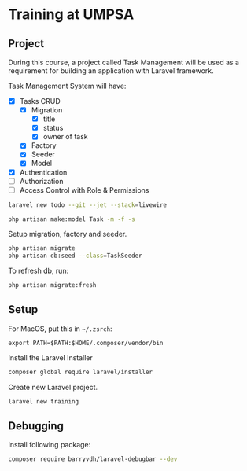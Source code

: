 # Training at UMPSA

## Project

During this course, a project called Task Management will be used as a requirement for building an application with Laravel framework.

Task Management System will have:

- [x] Tasks CRUD
    - [x] Migration
      - [x] title
      - [x] status
      - [x] owner of task
    - [x] Factory
    - [x] Seeder
    - [x] Model

- [x] Authentication
- [ ] Authorization
- [ ] Access Control with Role & Permissions

```bash
laravel new todo --git --jet --stack=livewire
```

```bash
php artisan make:model Task -m -f -s
```

Setup migration, factory and seeder.

```bash
php artisan migrate
php artisan db:seed --class=TaskSeeder
```

To refresh db, run:

```bash
php artisan migrate:fresh
```


## Setup


For MacOS, put this in `~/.zsrch`:

```plaintext
export PATH=$PATH:$HOME/.composer/vendor/bin
```

Install the Laravel Installer

```bash
composer global require laravel/installer
```

Create new Laravel project.


```bash
laravel new training
```

## Debugging

Install following package:

```bash
composer require barryvdh/laravel-debugbar --dev
```
